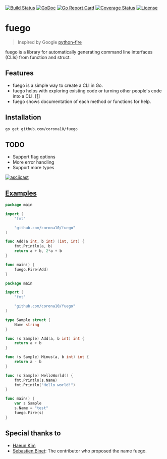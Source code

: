 [![Build Status](https://travis-ci.org/corona10/fuego.svg?branch=master)](https://travis-ci.org/corona10/fuego)
[![GoDoc](https://godoc.org/github.com/corona10/fuego?status.svg)](https://godoc.org/github.com/corona10/fuego)
[![Go Report Card](https://goreportcard.com/badge/github.com/corona10/fuego)](https://goreportcard.com/report/github.com/corona10/fuego)
[![Coverage Status](https://coveralls.io/repos/github/corona10/fuego/badge.svg?branch=master)](https://coveralls.io/github/corona10/fuego?branch=master)
[![License](https://img.shields.io/badge/License-BSD%203--Clause-blue.svg)](https://opensource.org/licenses/BSD-3-Clause)

# fuego
> Inspired by Google [python-fire](https://github.com/google/python-fire)

fuego is a library for automatically generating command line interfaces (CLIs) from function and struct.

## Features
* fuego is a simple way to create a CLI in Go.
* fuego helps with exploring existing code or turning other people's code into a CLI. [[1]](_example/example4.go)
* fuego shows documentation of each method or functions for help.

## Installation
```bash
go get github.com/corona10/fuego
```

## TODO
- Support flag options
- More error handling
- Support more types

[![asciicast](https://asciinema.org/a/nSnLXpwctZtQgpNJ4u8zKTYdR.png)](https://asciinema.org/a/nSnLXpwctZtQgpNJ4u8zKTYdR)

## [Examples](/_examples)

```go
package main

import (
	"fmt"

	"github.com/corona10/fuego"
)

func Add(a int, b int) (int, int) {
	fmt.Println(a, b)
	return a + b, 2*a + b
}

func main() {
	fuego.Fire(Add)
}
```

```go
package main

import (
	"fmt"

	"github.com/corona10/fuego"
)

type Sample struct {
	Name string
}

func (s Sample) Add(a, b int) int {
	return a + b
}

func (s Sample) Minus(a, b int) int {
	return a - b
}

func (s Sample) HelloWorld() {
	fmt.Println(s.Name)
	fmt.Println("Hello world!")
}

func main() {
	var s Sample
	s.Name = "test"
	fuego.Fire(s)
}
```

## Special thanks to
* [Haeun Kim](https://github.com/haeungun/)
* [Sebastien Binet](https://github.com/sbinet): The contributor who proposed the name fuego.
